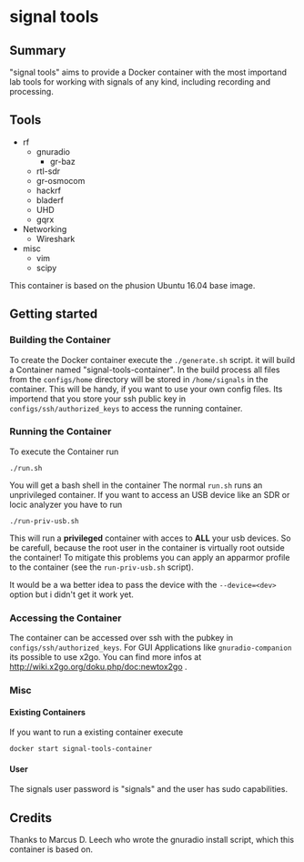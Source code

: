 # signal tools


## Summary 
"signal tools" aims to provide a Docker container with the most importand lab tools for working with signals of any kind, including recording and processing.

## Tools
* rf
	* gnuradio
		* gr-baz
	* rtl-sdr
	* gr-osmocom
	* hackrf
	* bladerf
	* UHD
	* gqrx
* Networking
	* Wireshark
* misc
	* vim
	* scipy

This container is based on the phusion Ubuntu 16.04 base image.

## Getting started

### Building the Container
To create the Docker container execute the `./generate.sh` script. it will build a Container named "signal-tools-container".
In the build process all files from the `configs/home` directory will be stored in  `/home/signals` in the container. This will be handy, if you want to use your own config files.
Its importend that you store your ssh public key in `configs/ssh/authorized_keys` to access the running container.

### Running the Container
To execute the Container run

    ./run.sh
    
You will get a bash shell in the container
The normal `run.sh` runs an unprivileged container. If you want to access an USB device like an SDR or locic analyzer you have to run

    ./run-priv-usb.sh
    
This will run a **privileged** container with acces to **ALL** your usb devices. So be carefull, because the root user in the container is virtually root outside the container! To mitigate this problems you can apply an apparmor profile to the container (see the `run-priv-usb.sh` script).

It would be a wa better idea to pass the device with the `--device=<dev>` option but i didn't get it work yet.


### Accessing the Container
The container can be accessed over ssh with the pubkey in `configs/ssh/authorized_keys`. For GUI Applications like `gnuradio-companion` its possible to use x2go. You can find more infos at http://wiki.x2go.org/doku.php/doc:newtox2go .


### Misc
#### Existing Containers
If you want to run a existing container execute

	docker start signal-tools-container
    

#### User
The signals user password is "signals" and the user has sudo capabilities.

## Credits
Thanks to Marcus D. Leech who wrote the gnuradio install script, which this container is based on.
